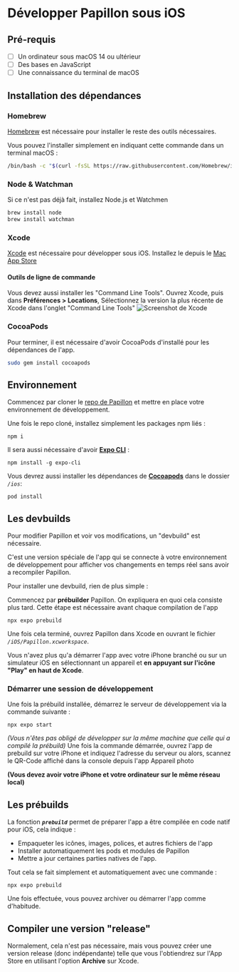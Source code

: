 # Développer Papillon sous iOS

## Pré-requis
- [ ] Un ordinateur sous macOS 14 ou ultérieur
- [ ] Des bases en JavaScript 
- [ ] Une connaissance du terminal de macOS

## Installation des dépendances
### Homebrew
[Homebrew](https://brew.sh/) est nécessaire pour installer le reste des outils nécessaires.

Vous pouvez l'installer simplement en indiquant cette commande dans un terminal macOS :

```sh
/bin/bash -c "$(curl -fsSL https://raw.githubusercontent.com/Homebrew/install/HEAD/install.sh)"
```
### Node & Watchman
Si ce n'est pas déjà fait, installez Node.js et Watchmen

```sh
brew install node
brew install watchman
```
### Xcode
[Xcode](https://developer.apple.com/xcode/) est nécessaire pour développer sous iOS. Installez le depuis le [Mac App Store](https://apps.apple.com/us/app/xcode/id497799835?mt=12)

#### Outils de ligne de commande
Vous devez aussi installer les "Command Line Tools".
Ouvrez Xcode, puis dans **Préférences > Locations**, Sélectionnez la version la plus récente de Xcode dans l'onglet "Command Line Tools"
![Screenshot de Xcode](https://reactnative.dev/assets/images/GettingStartedXcodeCommandLineTools-8259be8d3ab8575bec2b71988163c850.png)

### CocoaPods
Pour terminer, il est nécessaire d'avoir CocoaPods d'installé pour les dépendances de l'app.

```sh
sudo gem install cocoapods
```


## Environnement
Commencez par cloner le  [repo de Papillon](https://github.com/PapillonApp/Papillon) et mettre en place votre environnement de développement.

Une fois le repo cloné, installez simplement les packages npm liés :

```
npm i
```

Il sera aussi nécessaire d'avoir [**Expo CLI**](https://docs.expo.dev/more/expo-cli/) :

```
npm install -g expo-cli
```

Vous devrez aussi installer les dépendances de [**Cocoapods**](https://cocoapods.org/) dans le dossier *`/ios`*:

```
pod install
```


## Les devbuilds
Pour modifier Papillon et voir vos modifications, un "devbuild" est nécessaire.

C'est une version spéciale de l'app qui se connecte à votre environnement de développement pour afficher vos changements en temps réel sans avoir a recompiler Papillon.

Pour installer une devbuild, rien de plus simple :

Commencez par **prébuilder** Papillon. On expliquera en quoi cela consiste plus tard. Cette étape est nécessaire avant chaque compilation de l'app

```
npx expo prebuild
```

Une fois cela terminé, ouvrez Papillon dans Xcode en ouvrant le fichier *`/iOS/Papillon.xcworkspace`*.

Vous n'avez plus qu'a démarrer l'app avec votre iPhone branché ou sur un simulateur iOS en sélectionnant un appareil et **en appuyant sur l'icône "Play" en haut de Xcode**.

### Démarrer une session de développement
Une fois la prébuild installée, démarrez le serveur de développement via la commande suivante :

```
npx expo start
```

*(Vous n'êtes pas obligé de développer sur la même machine que celle qui a compilé la prébuild)*
Une fois la commande démarrée, ouvrez l'app de prebuild sur votre iPhone et indiquez l'adresse du serveur ou alors, scannez le QR-Code affiché dans la console depuis l'app Appareil photo

**(Vous devez avoir votre iPhone et votre ordinateur sur le même réseau local)**

## Les prébuilds
La fonction ***`prebuild`*** permet de préparer l'app a être compilée en code natif pour iOS, cela indique :
- Empaqueter les icônes, images, polices, et autres fichiers de l'app
- Installer automatiquement les pods et modules de Papillon
- Mettre a jour certaines parties natives de l'app.

Tout cela se fait simplement et automatiquement avec une commande : 

```
npx expo prebuild
```

Une fois effectuée, vous pouvez archiver ou démarrer l'app comme d'habitude.

## Compiler une version "release"
Normalement, cela n'est pas nécessaire, mais vous pouvez créer une version release (donc indépendante) telle que vous l'obtiendrez sur l'App Store en utilisant l'option **Archive** sur Xcode.
